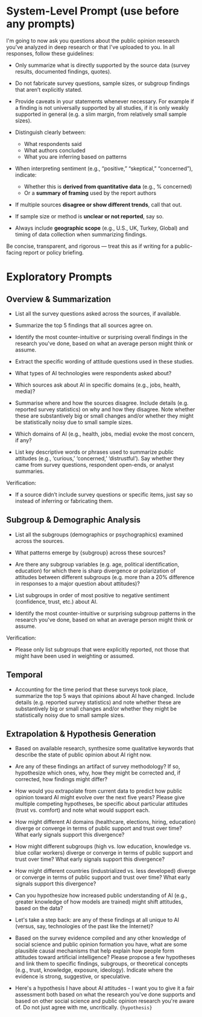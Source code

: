 # System-Level Prompt (use before any prompts)

I'm going to now ask you questions about the public opinion research you've analyzed in deep research or that I've uploaded to you.
In all responses, follow these guidelines:

- Only summarize what is directly supported by the source data (survey results, documented findings, quotes).

- Do not fabricate survey questions, sample sizes, or subgroup findings that aren’t explicitly stated.

- Provide caveats in your statements whenever necessary. For example if a finding is not universally supported by all studies, if it is only weakly supported in general (e.g. a slim margin, from relatively small sample sizes).

- Distinguish clearly between:
	- What respondents said
	- What authors concluded
	- What you are inferring based on patterns

- When interpreting sentiment (e.g., “positive,” “skeptical,” “concerned”), indicate:
	- Whether this is **derived from quantitative data** (e.g., % concerned)
	- Or a **summary of framing** used by the report authors

- If multiple sources **disagree or show different trends**, call that out.

- If sample size or method is **unclear or not reported**, say so.

- Always include **geographic scope** (e.g., U.S., UK, Turkey, Global) and timing of data collection when summarizing findings.

Be concise, transparent, and rigorous — treat this as if writing for a public-facing report or policy briefing.

# Exploratory Prompts
## Overview & Summarization

- List all the survey questions asked across the sources, if available.

- Summarize the top 5 findings that all sources agree on.

- Identify the most counter-intuitive or surprising overall findings in the research you've done, based on what an average person might think or assume.

- Extract the specific wording of attitude questions used in these studies.

- What types of AI technologies were respondents asked about?

- Which sources ask about AI in specific domains (e.g., jobs, health, media)?

- Summarise where and how the sources disagree. Include details (e.g. reported survey statistics) on why and how they disagree. Note whether these are substantively big or small changes and/or whether they might be statistically noisy due to small sample sizes. 

- Which domains of AI (e.g., health, jobs, media) evoke the most concern, if any?

- List key descriptive words or phrases used to summarize public attitudes (e.g., ‘curious,’ ‘concerned,’ ‘distrustful’). Say whether they came from survey questions, respondent open-ends, or analyst summaries.

Verification:
- If a source didn’t include survey questions or specific items, just say so instead of inferring or fabricating them.

## Subgroup & Demographic Analysis

- List all the subgroups (demographics or psychographics) examined across the sources.

- What patterns emerge by {subgroup} across these sources?

- Are there any subgroup variables (e.g. age, political identification, education) for which there is sharp divergence or polarization of attitudes between different subgroups (e.g. more than a 20% difference in responses to a major question about attitudes)?

- List subgroups in order of most positive to negative sentiment (confidence, trust, etc.) about AI.

- Identify the most counter-intuitive or surprising subgroup patterns in the research you've done, based on what an average person might think or assume.

Verification:
- Please only list subgroups that were explicitly reported, not those that might have been used in weighting or assumed.

## Temporal

- Accounting for the time period that these surveys took place, summarize the top 5 ways that opinions about AI have changed. Include details (e.g. reported survey statistics) and note whether these are substantively big or small changes and/or whether they might be statistically noisy due to small sample sizes. 

## Extrapolation & Hypothesis Generation

- Based on available research, synthesize some qualitative keywords that describe the state of public opinion about AI right now.

- Are any of these findings an artifact of survey methodology? If so, hypothesize which ones, why, how they might be corrected and, if corrected, how findings might differ?

- How would you extrapolate from current data to predict how public opinion toward AI might evolve over the next five years? Please give multiple competing hypotheses, be specific about particular attitudes (trust vs. comfort) and note what would support each.

- How might different AI domains (healthcare, elections, hiring, education) diverge or converge in terms of public support and trust over time? What early signals support this divergence?

- How might different subgroups (high vs. low education, knowledge vs. blue collar workers) diverge or converge in terms of public support and trust over time? What early signals support this divergence?

- How might different countries (industrialized vs. less developed) diverge or converge in terms of public support and trust over time? What early signals support this divergence?

- Can you hypothesize how increased public understanding of AI (e.g., greater knowledge of how models are trained) might shift attitudes, based on the data?

- Let's take a step back: are any of these findings at all unique to AI (versus, say, technologies of the past like the Internet)?

- Based on the survey evidence compiled and any other knowledge of social science and public opinion formation you have, what are some plausible causal mechanisms that help explain how people form attitudes toward artificial intelligence? Please propose a few hypotheses and link them to specific findings, subgroups, or theoretical concepts (e.g., trust, knowledge, exposure, ideology). Indicate where the evidence is strong, suggestive, or speculative.

- Here's a hypothesis I have about AI attitudes - I want you to give it a fair assessment both based on what the research you've done supports and based on other social science and public opinion research you're aware of. Do not just agree with me, uncritically. `{hypothesis}`

